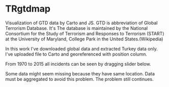 # TRgtdmap
Visualization of GTD data by Carto and JS.
GTD is abbreviation of Global Terrorism Database. It's The database is maintained by the National Consortium for the Study of Terrorism 
and Responses to Terrorism (START) at the University of Maryland, College Park in the United States.(Wikipedia)

In this work I've downloaded global data and extracted Turkey data only. I've uploaded file to Carto and georeferenced with position column.

From 1970 to 2015 all incidents can be seen by dragging slider below. 

Some data might seem missing because they have same location. Data must be aggregated to avoid this problem. The problem still continues. 
